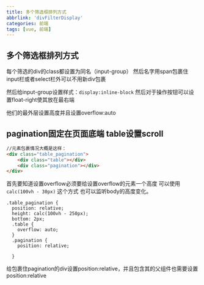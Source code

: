 ```yaml
---
title: 多个筛选框排列方式
abbrlink: 'divFilterDisplay'
categories: 前端
tags: [vue, 前端]
---
```

## 多个筛选框排列方式

每个筛选的div的class都设置为同名（input-group）  然后名字用span包裹住  input栏或者select栏外可以不用新div包裹

然后给input-group设置样式：`display:inline-block`  然后对于操作按钮可以设置float-right使其放在最右端  

他们的最外层设置高度并且设置overflow:auto



## pagination固定在页面底端 table设置scroll

```html
//元素包裹情况大概是这样：
<div class="table_pagination">
    <div class="table"></div>
    <div class="pagination"></div>
</div>
```

首先要知道设置overflow必须要给设置overflow的元素一个高度  可以使用`calc(100vh - 30px)` 这个方式  也可以监听body的高度变化。



```
.table_pagination {
  position: relative;
  height: calc(100vh - 250px);
  bottom: 2px;
  .table {
    overflow: auto;
  }
  .pagination {
    position: relative;

  }
```

给包裹住pagination的div设置position:relative，并且包含其的父组件也需要设置position:relative